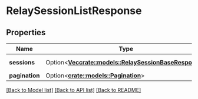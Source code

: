 # RelaySessionListResponse

## Properties

Name | Type | Description | Notes
------------ | ------------- | ------------- | -------------
**sessions** | Option<[**Vec<crate::models::RelaySessionBaseResponse>**](RelaySessionBaseResponse.md)> | List of relay sessions | [optional]
**pagination** | Option<[**crate::models::Pagination**](Pagination.md)> |  | [optional]

[[Back to Model list]](../README.md#documentation-for-models) [[Back to API list]](../README.md#documentation-for-api-endpoints) [[Back to README]](../README.md)


